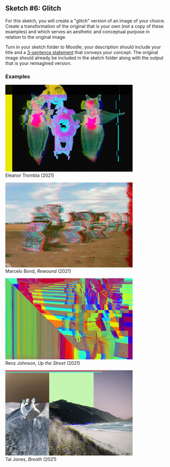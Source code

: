 ## Sketch #6: Glitch

For this sketch, you will create a "glitch" version of an image of your choice. Create a transformation of the original that is your own (not a copy of these examples) and which serves an aesthetic and conceptual purpose in relation to the original image.

Turn in your sketch folder to Moodle; your description should include your title and a [3-sentence statement](../../resources/statement_guidelines.md) that conveys your concept. The original image should already be included in the sketch folder along with the output that is your reimagined version.

### Examples

<p>
  <img src="examples/eleanor_trombla.png" width="400" /><br />
  Eleanor Trombla (2021)<br />
</p>

<p>
  <img src="examples/marcelo_bond_rewound.png" width="400" /><br />
  Marcelo Bond, <i>Rewound</i> (2021)<br />
</p>

<p>
  <img src="examples/renz_johnson_up_the_street.png" width="400" /><br />
  Renz Johnson, <i>Up the Street</i> (2021)<br />
</p>

<p>
  <img src="examples/tal_jones_breath.png" width="400" /><br />
  Tal Jones, <i>Breath</i> (2021)<br />
</p>
